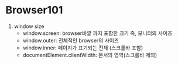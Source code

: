 # Browser101

1. window size
   - window.screen: browser바깥 까지 포함한 크기 즉, 모니터의 사이즈
   - window.outer: 전체적인 browser의 사이즈
   - window.inner: 페이지가 표기되는 전체 (스크롤바 포함)
   - documentElement.clientWidth: 문서의 영역(스크롤바 제외)
